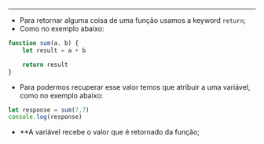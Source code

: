 ___
- Para retornar alguma coisa de uma função usamos a keyword `return`;
- Como no exemplo abaixo:
```js
function sum(a, b) {
	let result = a + b

	return result
}
```
- Para podermos recuperar esse valor temos que atribuir a uma variável, como no exemplo abaixo:
```js
let response = sum(7,7)
console.log(response)
```
- **A variável recebe o valor que é retornado da função;
